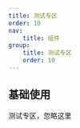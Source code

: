 ```yaml
---
title: 测试专区
order: 10
nav:
    title: 组件
group:
    title: 测试专区
    order: 10
---
```


## 基础使用

<code src="./basic.tsx"></code>

<code src="./basic2.tsx"></code>

测试专区，忽略这里
